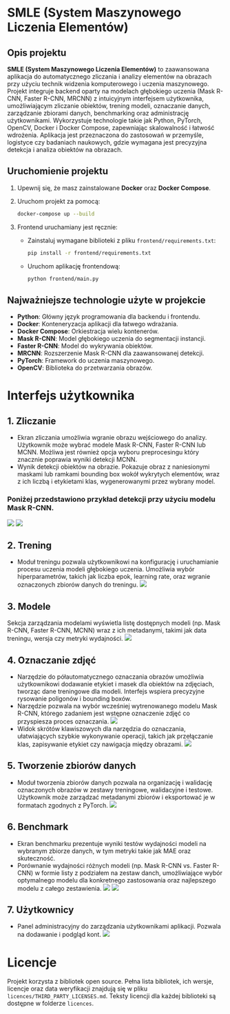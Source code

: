 # SMLE (System Maszynowego Liczenia Elementów)

## Opis projektu

**SMLE (System Maszynowego Liczenia Elementów)** to zaawansowana aplikacja do automatycznego zliczania i analizy elementów na obrazach przy użyciu technik widzenia komputerowego i uczenia maszynowego. Projekt integruje backend oparty na modelach głębokiego uczenia (Mask R-CNN, Faster R-CNN, MRCNN) z intuicyjnym interfejsem użytkownika, umożliwiającym zliczanie obiektów, trening modeli, oznaczanie danych, zarządzanie zbiorami danych, benchmarking oraz administrację użytkownikami. Wykorzystuje technologie takie jak Python, PyTorch, OpenCV, Docker i Docker Compose, zapewniając skalowalność i łatwość wdrożenia. Aplikacja jest przeznaczona do zastosowań w przemyśle, logistyce czy badaniach naukowych, gdzie wymagana jest precyzyjna detekcja i analiza obiektów na obrazach.

## Uruchomienie projektu

1. Upewnij się, że masz zainstalowane **Docker** oraz **Docker Compose**.

2. Uruchom projekt za pomocą:

   ```bash
   docker-compose up --build
   ```

3. Frontend uruchamiany jest ręcznie:

   - Zainstaluj wymagane biblioteki z pliku `frontend/requirements.txt`:

     ```bash
     pip install -r frontend/requirements.txt
     ```

   - Uruchom aplikację frontendową:

     ```bash
     python frontend/main.py
     ```

## Najważniejsze technologie użyte w projekcie

- **Python**: Główny język programowania dla backendu i frontendu.
- **Docker**: Konteneryzacja aplikacji dla łatwego wdrażania.
- **Docker Compose**: Orkiestracja wielu kontenerów.
- **Mask R-CNN**: Model głębokiego uczenia do segmentacji instancji.
- **Faster R-CNN**: Model do wykrywania obiektów.
- **MRCNN**: Rozszerzenie Mask R-CNN dla zaawansowanej detekcji.
- **PyTorch**: Framework do uczenia maszynowego.
- **OpenCV**: Biblioteka do przetwarzania obrazów.

# Interfejs użytkownika

## 1. Zliczanie
- Ekran zliczania umożliwia wgranie obrazu wejściowego do analizy. Użytkownik może wybrać modele Mask R-CNN, Faster R-CNN lub MCNN. Możliwa jest również opcja wyboru preprocesingu który znacznie poprawia wyniki detekcji MCNN.
- Wynik detekcji obiektów na obrazie. Pokazuje obraz z naniesionymi maskami lub ramkami bounding box wokół wykrytych elementów, wraz z ich liczbą i etykietami klas, wygenerowanymi przez wybrany model.
### Poniżej przedstawiono przykład detekcji przy użyciu modelu Mask R-CNN.
![](docs/screenshots/detekcja_przed.png)
![](docs/screenshots/detekcja_po.png)

## 2. Trening
- Moduł treningu pozwala użytkownikowi na konfigurację i uruchamianie procesu uczenia modeli głębokiego uczenia. Umożliwia wybór hiperparametrów, takich jak liczba epok, learning rate, oraz wgranie oznaczonych zbiorów danych do treningu.
![](docs/screenshots/trening.png)

## 3. Modele
Sekcja zarządzania modelami wyświetla listę dostępnych modeli (np. Mask R-CNN, Faster R-CNN, MCNN) wraz z ich metadanymi, takimi jak data treningu, wersja czy metryki wydajności.
![](docs/screenshots/modele.png)

## 4. Oznaczanie zdjęć
- Narzędzie do półautomatycznego oznaczania obrazów umożliwia użytkownikowi dodawanie etykiet i masek dla obiektów na zdjęciach, tworząc dane treningowe dla modeli. Interfejs wspiera precyzyjne rysowanie poligonów i bounding boxów.
- Narzędzie pozwala na wybór wcześniej wytrenowanego modelu Mask R-CNN, którego zadaniem jest wstępne oznaczenie zdjęć co przyspiesza proces oznaczania.
![](docs/screenshots/oznaczanie.png)
- Widok skrótów klawiszowych dla narzędzia do oznaczania, ułatwiających szybkie wykonywanie operacji, takich jak przełączanie klas, zapisywanie etykiet czy nawigacja między obrazami.
![](docs/screenshots/oznaczanie_skroty.png)

## 5. Tworzenie zbiorów danych
- Moduł tworzenia zbiorów danych pozwala na organizację i walidację oznaczonych obrazów w zestawy treningowe, walidacyjne i testowe. Użytkownik może zarządzać metadanymi zbiorów i eksportować je w formatach zgodnych z PyTorch.
![](docs/screenshots/zbior_danych.png)

## 6. Benchmark

- Ekran benchmarku prezentuje wyniki testów wydajności modeli na wybranym zbiorze danych, w tym metryki takie jak MAE oraz skuteczność.
- Porównanie wydajności różnych modeli (np. Mask R-CNN vs. Faster R-CNN) w formie listy z podziałem na zestaw danch, umożliwiające wybór optymalnego modelu dla konkretnego zastosowania oraz najlepszego modelu z całego zestawienia.
![](docs/screenshots/benchmark.png)
![](docs/screenshots/benchmark_porownanie.png)

## 7. Użytkownicy
- Panel administracyjny do zarządzania użytkownikami aplikacji. Pozwala na dodawanie i podgląd kont.
![](docs/screenshots/uzytkownicy.png)



# Licencje

Projekt korzysta z bibliotek open source. Pełna lista bibliotek, ich wersje, licencje oraz data weryfikacji znajdują się w pliku `licences/THIRD_PARTY_LICENSES.md`. Teksty licencji dla każdej biblioteki są dostępne w folderze `licences`.
